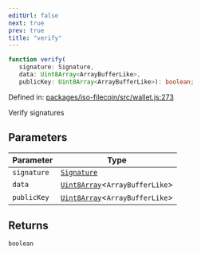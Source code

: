 ```yaml
---
editUrl: false
next: true
prev: true
title: "verify"
---
```


```ts
function verify(
   signature: Signature, 
   data: Uint8Array<ArrayBufferLike>, 
   publicKey: Uint8Array<ArrayBufferLike>): boolean;
```

Defined in: [packages/iso-filecoin/src/wallet.js:273](https://github.com/hugomrdias/filecoin/blob/main/packages/iso-filecoin/src/wallet.js#L273)

Verify signatures

## Parameters

| Parameter | Type |
| ------ | ------ |
| `signature` | [`Signature`](/api/iso-filecoin/signature/classes/signature/) |
| `data` | [`Uint8Array`](https://developer.mozilla.org/docs/Web/JavaScript/Reference/Global_Objects/Uint8Array)\<`ArrayBufferLike`\> |
| `publicKey` | [`Uint8Array`](https://developer.mozilla.org/docs/Web/JavaScript/Reference/Global_Objects/Uint8Array)\<`ArrayBufferLike`\> |

## Returns

`boolean`
